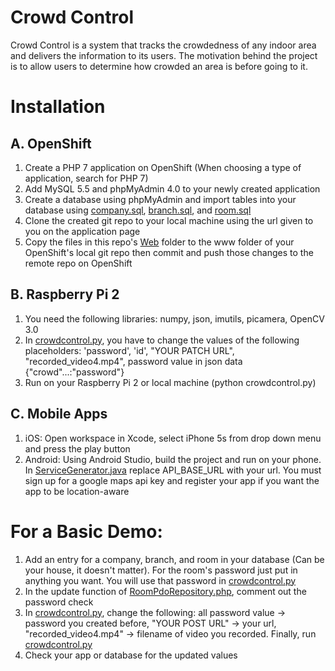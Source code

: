 # Crowd Control

Crowd Control is a system that tracks the crowdedness of any indoor area and delivers the information to its users. The motivation behind the project is to  allow users to determine how crowded an area is before going to it. 
    
# Installation
## A. OpenShift

1. Create a PHP 7 application on OpenShift (When choosing a type of application, search for PHP 7)
2. Add MySQL 5.5 and phpMyAdmin 4.0 to your newly created application
3. Create a database using phpMyAdmin and import tables into your database using [company.sql](Web/Data/company.sql), [branch.sql](Web/Data/branch.sql), and [room.sql](Web/Data/room.sql) 
4. Clone the created git repo to your local machine using the url given to you on the application page
5. Copy the files in this repo's [Web](Web) folder to the www folder of your OpenShift's local git repo then commit and push those changes to the remote repo on OpenShift
        
## B. Raspberry Pi 2
1. You need the following libraries: numpy, json, imutils, picamera, OpenCV 3.0
2. In [crowdcontrol.py](Pi-Client/crowdcontrol.py), you have to change the values of the following placeholders: 'password', 'id', "YOUR PATCH URL", "recorded_video4.mp4", password value in json data {"crowd"...:"password"}
3. Run on your Raspberry Pi 2 or local machine (python crowdcontrol.py)
        
## C. Mobile Apps
1. iOS: Open workspace in Xcode, select iPhone 5s from drop down menu and press the play button
2. Android: Using Android Studio, build the project and run on your phone. In [ServiceGenerator.java](Mobile%20Apps/Android/CrowdControl/app/src/main/java/adriantam18/crowdcontrol/CrowdControlAPI/ServiceGenerator.java) replace API_BASE_URL with your url. You must sign up for a google maps api key and register your app if you want the app to be location-aware
        
# For a Basic Demo:
1. Add an entry for a company, branch, and room in your database (Can be your house, it doesn't matter). For the room's password just put in anything you want. You will use that password in [crowdcontrol.py](Pi-Client/crowdcontrol.py)
2. In the update function of [RoomPdoRepository.php](Web/Data/RoomPdoRepository.php), comment out the password check
3. In [crowdcontrol.py](Pi-Client/crowdcontrol.py), change the following: all password value -> password you created before, "YOUR POST URL" -> your url, "recorded_video4.mp4" -> filename of video you recorded. Finally, run [crowdcontrol.py](Pi-Client/crowdcontrol.py)
4. Check your app or database for the updated values
